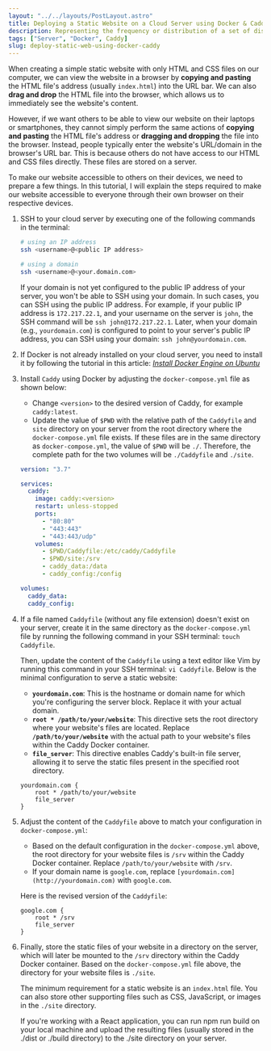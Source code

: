 ```yaml
---
layout: "../../layouts/PostLayout.astro"
title: Deploying a Static Website on a Cloud Server using Docker & Caddy
description: Representing the frequency or distribution of a set of discrete data points in different categories.
tags: ["Server", "Docker", Caddy]
slug: deploy-static-web-using-docker-caddy
---
```


When creating a simple static website with only HTML and CSS files on our computer, we can view the website in a browser by **copying and pasting** the HTML file's address (usually `index.html`) into the URL bar. We can also **drag and drop** the HTML file into the browser, which allows us to immediately see the website's content.

However, if we want others to be able to view our website on their laptops or smartphones, they cannot simply perform the same actions of **copying and pasting** the HTML file's address or **dragging and dropping** the file into the browser. Instead, people typically enter the website's URL/domain in the browser's URL bar. This is because others do not have access to our HTML and CSS files directly. These files are stored on a server.

To make our website accessible to others on their devices, we need to prepare a few things. In this tutorial, I will explain the steps required to make our website accessible to everyone through their own browser on their respective devices.

1. SSH to your cloud server by executing one of the following commands in the terminal:
   
   ```bash
   # using an IP address
   ssh <username>@<public IP address>
   
   # using a domain
   ssh <username>@<your.domain.com>
   ```
   
   If your domain is not yet configured to the public IP address of your server, you won't be able to SSH using your domain. In such cases, you can SSH using the public IP address. For example, if your public IP address is `172.217.22.1`, and your username on the server is `john`, the SSH command will be `ssh john@172.217.22.1`. Later, when your domain (e.g., `yourdomain.com`) is configured to point to your server's public IP address, you can SSH using your domain: `ssh john@yourdomain.com`.

2. If Docker is not already installed on your cloud server, you need to install it by following the tutorial in this article: [*Install Docker Engine on Ubuntu*](https://docs.docker.com/engine/install/ubuntu/)


3. Install `Caddy` using Docker by adjusting the `docker-compose.yml` file as shown below:
   - Change `<version>` to the desired version of Caddy, for example `caddy:latest`.
   - Update the value of `$PWD` with the relative path of the `Caddyfile` and `site` directory on your server from the root directory where the `docker-compose.yml` file exists. If these files are in the same directory as `docker-compose.yml`, the value of `$PWD` will be `./`. Therefore, the complete path for the two volumes will be `./Caddyfile` and `./site`.
   
   ```yaml
   version: "3.7"
   
   services:
     caddy:
       image: caddy:<version>
       restart: unless-stopped
       ports:
         - "80:80"
         - "443:443"
         - "443:443/udp"
       volumes:
         - $PWD/Caddyfile:/etc/caddy/Caddyfile
         - $PWD/site:/srv
         - caddy_data:/data
         - caddy_config:/config
   
   volumes:
     caddy_data:
     caddy_config:
   ```

4. If a file named `Caddyfile` (without any file extension) doesn't exist on your server, create it in the same directory as the `docker-compose.yml` file by running the following command in your SSH terminal: `touch Caddyfile`.
   
   Then, update the content of the `Caddyfile` using a text editor like Vim by running this command in your SSH terminal: `vi Caddyfile`. Below is the minimal configuration to serve a static website:
   
   - **`yourdomain.com`**: This is the hostname or domain name for which you're configuring the server block. Replace it with your actual domain.
   - **`root * /path/to/your/website`**: This directive sets the root directory where your website's files are located. Replace **`/path/to/your/website`** with the actual path to your website's files within the Caddy Docker container.
   - **`file_server`**: This directive enables Caddy's built-in file server, allowing it to serve the static files present in the specified root directory.
   
   ```
   yourdomain.com {
       root * /path/to/your/website
       file_server
   }
   ```

5. Adjust the content of the `Caddyfile` above to match your configuration in `docker-compose.yml`:
   - Based on the default configuration in the `docker-compose.yml` above, the root directory for your website files is `/srv` within the Caddy Docker container. Replace `/path/to/your/website` with `/srv`.
   - If your domain name is `google.com`, replace `[yourdomain.com](http://yourdomain.com)` with `google.com`.
   
   Here is the revised version of the `Caddyfile`:
   
   ```
   google.com {
       root * /srv
       file_server
   }
   ```

6. Finally, store the static files of your website in a directory on the server, which will later be mounted to the `/srv` directory within the Caddy Docker container. Based on the `docker-compose.yml` file above, the directory for your website files is `./site`.
   
   The minimum requirement for a static website is an `index.html` file. You can also store other supporting files such as CSS, JavaScript, or images in the `./site` directory.
   
   If you're working with a React application, you can run npm run build on your local machine and upload the resulting files (usually stored in the ./dist or ./build directory) to the ./site directory on your server.
